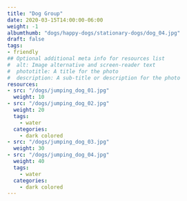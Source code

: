 ```yaml
---
title: "Dog Group"
date: 2020-03-15T14:00:00-06:00
weight: -1
albumthumb: "dogs/happy-dogs/stationary-dogs/dog_04.jpg"
draft: false
tags:
- friendly
## Optional additional meta info for resources list
#  alt: Image alternative and screen-reader text
#  phototitle: A title for the photo
#  description: A sub-title or description for the photo
resources:
- src: "/dogs/jumping_dog_01.jpg"
  weight: 10
- src: "/dogs/jumping_dog_02.jpg"
  weight: 20
  tags:
    - water
  categories:
    - dark colored
- src: "/dogs/jumping_dog_03.jpg"
  weight: 30
- src: "/dogs/jumping_dog_04.jpg"
  weight: 40
  tags:
    - water
  categories:
    - dark colored
---
```

